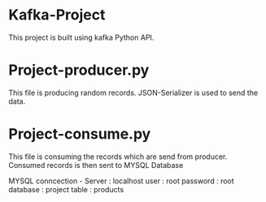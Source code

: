 # Kafka-Project

This project is built using kafka Python API.

# Project-producer.py

This file is producing random records.
JSON-Serializer is used to send the data.

# Project-consume.py

This file is consuming the records which are send from producer.
 Consumed records is then sent to MYSQL Database
 
 MYSQL conncection - 
 Server : localhost
 user : root
 password : root
 database : project
 table : products
 

